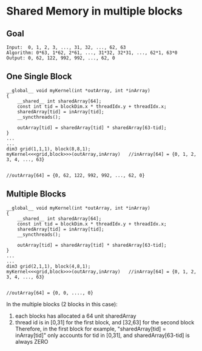 # Shared Memory in multiple blocks


## Goal
```
Input:  0, 1, 2, 3, ..., 31, 32, ..., 62, 63
Algorithm: 0*63, 1*62, 2*61, ..., 31*32, 32*31, ..., 62*1, 63*0
Output: 0, 62, 122, 992, 992, ..., 62, 0

```

## One Single Block
```
__global__ void myKernel(int *outArray, int *inArray)
{
    __shared__ int sharedArray[64];
    const int tid = blockDim.x * threadIdx.y + threadIdx.x;
    sharedArray[tid] = inArray[tid];
    __syncthreads();

    outArray[tid] = sharedArray[tid] * sharedArray[63-tid];
}
...
...
dim3 grid(1,1,1), block(8,8,1);
myKernel<<<grid,block>>>(outArray,inArray)   //inArray[64] = {0, 1, 2, 3, 4, ..., 63}


//outArray[64] = {0, 62, 122, 992, 992, ..., 62, 0}

```

## Multiple Blocks
```
__global__ void myKernel(int *outArray, int *inArray)
{
    __shared__ int sharedArray[64];
    const int tid = blockDim.x * threadIdx.y + threadIdx.x;
    sharedArray[tid] = inArray[tid];
    __syncthreads();

    outArray[tid] = sharedArray[tid] * sharedArray[63-tid];
}
...
...
dim3 grid(2,1,1), block(4,8,1);
myKernel<<<grid,block>>>(outArray,inArray)   //inArray[64] = {0, 1, 2, 3, 4, ..., 63}


//outArray[64] = {0, 0, ...., 0}

```
In the multiple blocks (2 blocks in this case):
1) each blocks has allocated a 64 unit sharedArray 
2) thread id is in [0,31] for the first block, and [32,63] for the second block
Therefore, in the first block for example, "sharedArray[tid] = inArray[tid]" only accounts for tid in [0,31], and sharedArray[63-tid] is always ZERO
